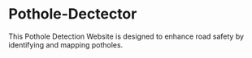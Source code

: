 # Pothole-Dectector
This Pothole Detection Website is designed to enhance road safety by identifying and mapping potholes. 
